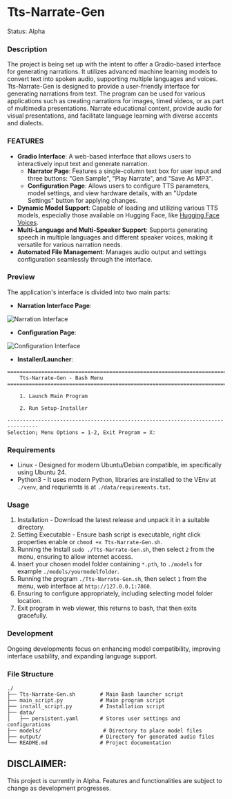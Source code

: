 # Tts-Narrate-Gen
Status: Alpha

### Description
The project is being set up with the intent to offer a Gradio-based interface for generating narrations. It utilizes advanced machine learning models to convert text into spoken audio, supporting multiple languages and voices. Tts-Narrate-Gen is designed to provide a user-friendly interface for generating narrations from text. The program can be used for various applications such as creating narrations for images, timed videos, or as part of multimedia presentations. Narrate educational content, provide audio for visual presentations, and facilitate language learning with diverse accents and dialects.

### FEATURES
- **Gradio Interface**: A web-based interface that allows users to interactively input text and generate narration.
  - **Narrator Page**: Features a single-column text box for user input and three buttons: "Gen Sample", "Play Narrate", and "Save As MP3".
  - **Configuration Page**: Allows users to configure TTS parameters, model settings, and view hardware details, with an "Update Settings" button for applying changes.
- **Dynamic Model Support**: Capable of loading and utilizing various TTS models, especially those available on Hugging Face, like [Hugging Face Voices](https://huggingface.co/voices).
- **Multi-Language and Multi-Speaker Support**: Supports generating speech in multiple languages and different speaker voices, making it versatile for various narration needs.
- **Automated File Management**: Manages audio output and settings configuration seamlessly through the interface.

### Preview
The application's interface is divided into two main parts:
- **Narration Interface Page**:

![Narration Interface](media/narratio.png)

- **Configuration Page**:

![Configuration Interface](media/configuration.png)

- **Installer/Launcher**:
```
================================================================================
    Tts-Narrate-Gen - Bash Menu
================================================================================

    1. Launch Main Program

    2. Run Setup-Installer

--------------------------------------------------------------------------------
Selection; Menu Options = 1-2, Exit Program = X: 
```

### Requirements
- Linux - Designed for modern Ubuntu/Debian compatible, im specifically using Ubuntu 24.
- Python3 - It uses modern Python, libraries are installed to the VEnv at `./venv`, and requriemts is at `./data/requirements.txt`.

### Usage
1. Installation - Download the latest release and unpack it in a suitable directory.
2. Setting Executable - Ensure bash script is executable, right click properties enable or `chmod +x Tts-Narrate-Gen.sh`.
3. Running the Install `sudo ./Tts-Narrate-Gen.sh`, then select `2` from the menu, ensuring to allow internet access.
4. Insert your chosen model folder containing `*.pth`, to `./models` for example `./models/yourmodelfolder`. 
3. Running the program `./Tts-Narrate-Gen.sh`, then select `1` from the menu, web interface at `http://127.0.0.1:7860`.
4. Ensuring to configure appropriately, including selecting model folder location.
5. Exit program in web viewer, this returns to bash, that then exits gracefully.

### Development
Ongoing developments focus on enhancing model compatibility, improving interface usability, and expanding language support.

### File Structure
```
./
├── Tts-Narrate-Gen.sh        # Main Bash launcher script
├── main_script.py            # Main program script
├── install_script.py         # Installation script
├── data/
│   ├── persistent.yaml       # Stores user settings and configurations
├── models/                    # Directory to place model files
├── output/                   # Directory for generated audio files
└── README.md                 # Project documentation
```

## DISCLAIMER:
This project is currently in Alpha. Features and functionalities are subject to change as development progresses.
